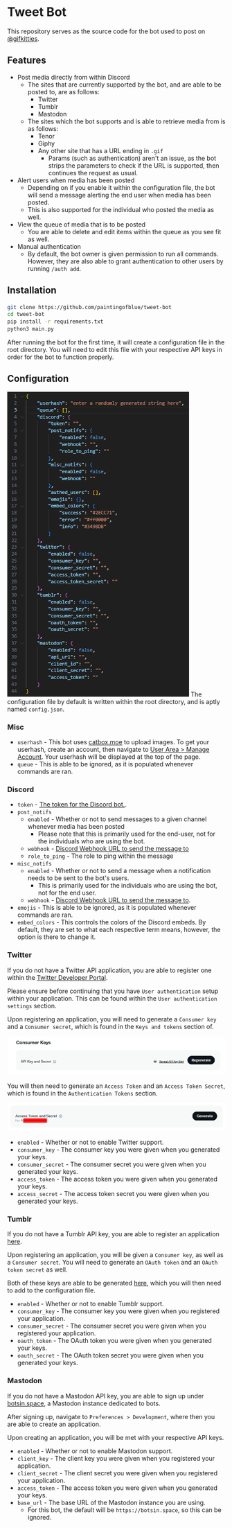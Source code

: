 # Tweet Bot

This repository serves as the source code for the bot used to post on [@gifkitties](https://twitter.com/gifkitties).

## Features

- Post media directly from within Discord
    - The sites that are currently supported by the bot, and are able to be posted to, are as follows:
        - Twitter
        - Tumblr
        - Mastodon
    - The sites which the bot supports and is able to retrieve media from is as follows:
        - Tenor
        - Giphy
        - Any other site that has a URL ending in `.gif`
            - Params (such as authentication) aren't an issue, as the bot strips the parameters to check if the URL is supported, then continues the request as usual.
- Alert users when media has been posted
    - Depending on if you enable it within the configuration file, the bot will send a message alerting the end user when media has been posted.
    - This is also supported for the individual who posted the media as well.
- View the queue of media that is to be posted
    - You are able to delete and edit items within the queue as you see fit as well.
- Manual authentication
    - By default, the bot owner is given permission to run all commands. However, they are also able to grant authentication to other users by running `/auth add`.

## Installation

```bash
git clone https://github.com/paintingofblue/tweet-bot
cd tweet-bot
pip install -r requirements.txt
python3 main.py
```

After running the bot for the first time, it will create a configuration file in the root directory. You will need to edit this file with your respective API keys in order for the bot to function properly.

## Configuration

![The default configuration file that is written after the app launches. It has sections for configuring Discord, Twitter, Tumblr, and Mastodon.](img/configuration.png)
The configuration file by default is written within the root directory, and is aptly named `config.json`.

### Misc

- `userhash` - This bot uses [catbox.moe](https://catbox.moe) to upload images. To get your userhash, create an account, then navigate to [User Area > Manage Account](https://catbox.moe/user/manage.php). Your userhash will be displayed at the top of the page.
- `queue` - This is able to be ignored, as it is populated whenever commands are ran.

### Discord

- `token` - [The token for the Discord bot.](https://discord.com/developers/applications).
- `post_notifs`
    - `enabled` - Whether or not to send messages to a given channel whenever media has been posted
        - Please note that this is primarily used for the end-user, not for the individuals who are using the bot.
    - `webhook` - [Discord Webhook URL to send the message to](https://support.discord.com/hc/en-us/articles/228383668-Intro-to-Webhooks)
    - `role_to_ping` - The role to ping within the message
- `misc_notifs`
    - `enabled` - Whether or not to send a message when a notification needs to be sent to the bot's users.
        - This is primarily used for the individuals who are using the bot, not for the end user.
    - `webhook` - [Discord Webhook URL to send the message to](https://support.discord.com/hc/en-us/articles/228383668-Intro-to-Webhooks).
- `emojis` - This is able to be ignored, as it is populated whenever commands are ran.
- `embed_colors` - This controls the colors of the Discord embeds. By default, they are set to what each respective term means, however, the option is there to change it.

### Twitter

If you do not have a Twitter API application, you are able to register one within the [Twitter Developer Portal](https://developer.twitter.com/en/portal/dashboard).

Please ensure before continuing that you have `User authentication` setup within your application. This can be found within the `User authentication settings` section.

Upon registering an application, you will need to generate a `Consumer key` and a `Consumer secret`, which is found in the `Keys and tokens` section of.

![A black header that says "Consumer Keys", alongside some small text under it that says "API Key and Secret". There is a black button to the right of it that says "Regenerate", with some small text next to it saying "Reveal API key hint." This is the section where you are able to fetch the ](img/twitter/consumer_keys.png)

You will then need to generate an `Access Token` and an `Access Token Secret`, which is found in the `Authentication Tokens` section.

![A small, non-bold header that says "Access Token and Secret". There is a large black button near the other end of the header, which says "Generate."](img/twitter/access_token.png)

- `enabled` - Whether or not to enable Twitter support.
- `consumer_key` - The consumer key you were given when you generated your keys.
- `consumer_secret` - The consumer secret you were given when you generated your keys.
- `access_token` - The access token you were given when you generated your keys.
- `access_secret` - The access token secret you were given when you generated your keys.

### Tumblr

If you do not have a Tumblr API key, you are able to register an application [here](https://www.tumblr.com/oauth/apps).

Upon registering an application, you will be given a `Consumer key`, as well as a `Consumer secret`. You will need to generate an `OAuth token` and an `OAuth token secret` as well.

Both of these keys are able to be generated [here](https://api.tumblr.com/console/calls/user/info), which you will then need to add to the configuration file.

- `enabled` - Whether or not to enable Tumblr support.
- `consumer_key` - The consumer key you were given when you registered your application.
- `consumer_secret` - The consumer secret you were given when you registered your application.
- `oauth_token` - The OAuth token you were given when you generated your keys.
- `oauth_secret` - The OAuth token secret you were given when you generated your keys.

### Mastodon

If you do not have a Mastodon API key, you are able to sign up under [botsin.space](https://botsin.space), a Mastodon instance dedicated to bots.

After signing up, navigate to `Preferences > Development`, where then you are able to create an application.

Upon creating an application, you will be met with your respective API keys.

- `enabled` - Whether or not to enable Mastodon support.
- `client_key` - The client key you were given when you registered your application.
- `client_secret` - The client secret you were given when you registered your application.
- `access_token` - The access token you were given when you generated your keys.
- `base_url` - The base URL of the Mastodon instance you are using.
    - For this bot, the default will be `https://botsin.space`, so this can be ignored.
